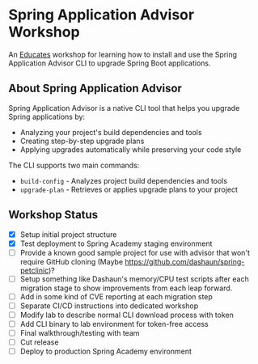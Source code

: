 # Spring Application Advisor Workshop

An [Educates](https://educates.dev) workshop for learning how to install and use the Spring Application Advisor CLI to upgrade Spring Boot applications.

## About Spring Application Advisor

Spring Application Advisor is a native CLI tool that helps you upgrade Spring applications by:

- Analyzing your project's build dependencies and tools
- Creating step-by-step upgrade plans
- Applying upgrades automatically while preserving your code style

The CLI supports two main commands:
- `build-config` - Analyzes project build dependencies and tools
- `upgrade-plan` - Retrieves or applies upgrade plans to your project

## Workshop Status

- [x] Setup initial project structure
- [x] Test deployment to Spring Academy staging environment
- [ ] Provide a known good sample project for use with advisor that won't require GitHub cloning (Maybe https://github.com/dashaun/spring-petclinic)?
- [ ] Setup something like Dashaun's memory/CPU test scripts after each migration stage to show improvements from each leap forward.
- [ ] Add in some kind of CVE reporting at each migration step
- [ ] Separate CI/CD instructions into dedicated workshop
- [ ] Modify lab to describe normal CLI download process with token
- [ ] Add CLI binary to lab environment for token-free access
- [ ] Final walkthrough/testing with team
- [ ] Cut release
- [ ] Deploy to production Spring Academy environment
